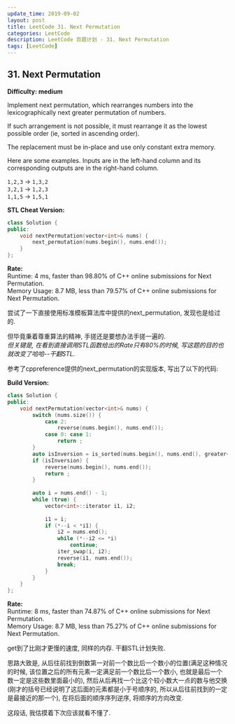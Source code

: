 ```yaml
---
update_time: 2019-09-02
layout: post
title: LeetCode 31. Next Permutation
categories: LeetCode
description: LeetCode 百题计划 - 31. Next Permutation
tags: [LeetCode]
---
```

## 31. Next Permutation
**Difficulty: medium**  

Implement next permutation, which rearranges numbers into the lexicographically next greater permutation of numbers.

If such arrangement is not possible, it must rearrange it as the lowest possible order (ie, sorted in ascending order).

The replacement must be in-place and use only constant extra memory.

Here are some examples. Inputs are in the left-hand column and its corresponding outputs are in the right-hand column.

`1,2,3` → `1,3,2`  
`3,2,1` → `1,2,3`  
`1,1,5` → `1,5,1`  


**STL Cheat Version:**  
```c++
class Solution {
public:
    void nextPermutation(vector<int>& nums) {
        next_permutation(nums.begin(), nums.end());
    }
};
```

**Rate:**  
Runtime: 4 ms, faster than 98.80% of C++ online submissions for Next Permutation.  
Memory Usage: 8.7 MB, less than 79.57% of C++ online submissions for Next Permutation.

尝试了一下直接使用标准模板算法库中提供的next_permutation, 发现也是给过的.  

但毕竟秉着尊重算法的精神, 手搓还是要想办法手搓一遍的.   
*但关键是, 在看到直接调用STL函数给出的Rate只有80%的时候, 写这题的目的也就改变了哈哈--干翻STL.*  

参考了cppreference提供的next_permutation的实现版本, 写出了以下的代码:  

**Build Version:**
```c++
class Solution {
public:
    void nextPermutation(vector<int>& nums) {
        switch (nums.size()) {
            case 2:
                reverse(nums.begin(), nums.end());
            case 0: case 1:
                return ;
        }
        auto isInversion = is_sorted(nums.begin(), nums.end(), greater<int>());
        if (isInversion) {
            reverse(nums.begin(), nums.end());
            return ;
        }
        
        auto i = nums.end() - 1;
        while (true) {
            vector<int>::iterator i1, i2;
            
            i1 = i;
            if (*--i < *i1) {
                i2 = nums.end();
                while (*--i2 <= *i)
                    continue;
                iter_swap(i, i2);
                reverse(i1, nums.end());
                break;
            }
        }
    }
};
```

**Rate:**  
Runtime: 8 ms, faster than 74.87% of C++ online submissions for Next Permutation.   
Memory Usage: 8.7 MB, less than 75.27% of C++ online submissions for Next Permutation.  

get到了比刚才更慢的速度, 同样的内存. 干翻STL计划失败.  

思路大致是, 从后往前找到倒数第一对前一个数比后一个数小的位置(满足这种情况的时候, 该位置之后的所有元素一定满足前一个数比后一个数小, 也就是最后一个数一定是这些数里面最小的), 然后从后再找一个比这个较小数大一点的数与他交换(刚才的括号已经说明了这后面的元素都是小于号顺序的, 所以从后往前找到的一定是最接近的那一个), 在将后面的顺序序列逆序, 将顺序的方向改变.  

这段话, 我估摸着下次应该就看不懂了.  
